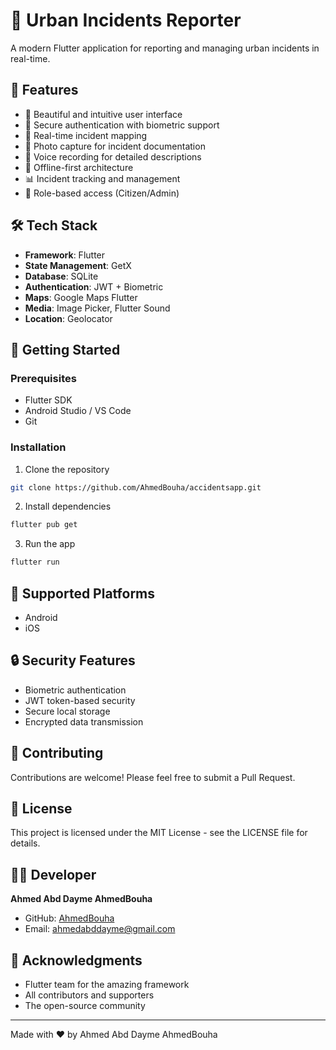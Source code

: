 # 🚨 Urban Incidents Reporter

A modern Flutter application for reporting and managing urban incidents in real-time.

## 🌟 Features

- 📱 Beautiful and intuitive user interface
- 🔐 Secure authentication with biometric support
- 📍 Real-time incident mapping
- 📸 Photo capture for incident documentation
- 🎤 Voice recording for detailed descriptions
- 🔄 Offline-first architecture
- 📊 Incident tracking and management
- 👥 Role-based access (Citizen/Admin)

## 🛠️ Tech Stack

- **Framework**: Flutter
- **State Management**: GetX
- **Database**: SQLite
- **Authentication**: JWT + Biometric
- **Maps**: Google Maps Flutter
- **Media**: Image Picker, Flutter Sound
- **Location**: Geolocator

## 🚀 Getting Started

### Prerequisites

- Flutter SDK
- Android Studio / VS Code
- Git

### Installation

1. Clone the repository

```bash
git clone https://github.com/AhmedBouha/accidentsapp.git
```

2. Install dependencies

```bash
flutter pub get
```

3. Run the app

```bash
flutter run
```

## 📱 Supported Platforms

- Android
- iOS

## 🔒 Security Features

- Biometric authentication
- JWT token-based security
- Secure local storage
- Encrypted data transmission

## 🤝 Contributing

Contributions are welcome! Please feel free to submit a Pull Request.

## 📄 License

This project is licensed under the MIT License - see the LICENSE file for details.

## 👨‍💻 Developer

**Ahmed Abd Dayme AhmedBouha**

- GitHub: [AhmedBouha](https://github.com/AhmedBouha)
- Email: ahmedabddayme@gmail.com

## 🙏 Acknowledgments

- Flutter team for the amazing framework
- All contributors and supporters
- The open-source community

---

Made with ❤️ by Ahmed Abd Dayme AhmedBouha
